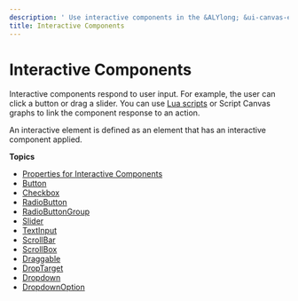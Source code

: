 ```yaml
---
description: ' Use interactive components in the &ALYlong; &ui-canvas-editor;. '
title: Interactive Components
---
```

# Interactive Components<a name="ui-editor-components-interactive"></a>

Interactive components respond to user input\. For example, the user can click a button or drag a slider\. You can use [Lua scripts](/docs/userguide/ui/editor/loading-canvases-lua.md) or Script Canvas graphs to link the component response to an action\.

An interactive element is defined as an element that has an interactive component applied\.

**Topics**
+ [Properties for Interactive Components](/docs/userguide/ui/editor/components-interactive-properties.md)
+ [Button](/docs/userguide/ui/editor/components-button.md)
+ [Checkbox](/docs/userguide/ui/editor/checkbox-components.md)
+ [RadioButton](/docs/userguide/ui/editor/components-radiobutton.md)
+ [RadioButtonGroup](/docs/userguide/ui/editor/components-radiobuttongroup.md)
+ [Slider](/docs/userguide/ui/editor/slider-components.md)
+ [TextInput](/docs/userguide/ui/editor/components-textinput.md)
+ [ScrollBar](/docs/userguide/ui/editor/components-scrollbar.md)
+ [ScrollBox](/docs/userguide/ui/editor/components-scrollbox.md)
+ [Draggable](/docs/userguide/ui/editor/components-draggable.md)
+ [DropTarget](/docs/userguide/ui/editor/components-drop-target.md)
+ [Dropdown](/docs/userguide/ui/editor/components-dropdown.md)
+ [DropdownOption](/docs/userguide/ui/editor/components-dropdownoption.md)
